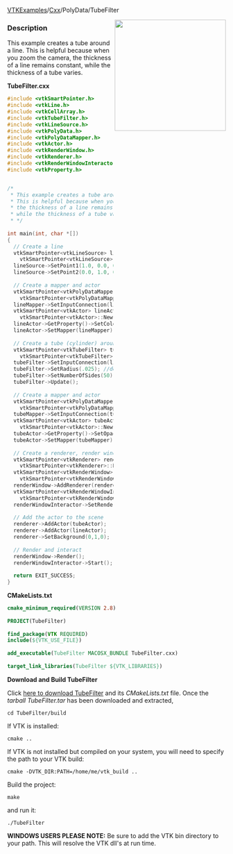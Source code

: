 [VTKExamples](/index/)/[Cxx](/Cxx)/PolyData/TubeFilter

<img align="right" src="https://github.com/lorensen/VTKExamples/blob/gh-pages/Testing/Baseline/PolyData/TestTubeFilter.png?raw=true" width="256" />

### Description
This example creates a tube around a line. This is helpful because when you zoom the camera, the thickness of a line remains constant, while the thickness of a tube varies.

**TubeFilter.cxx**
```c++
#include <vtkSmartPointer.h>
#include <vtkLine.h>
#include <vtkCellArray.h>
#include <vtkTubeFilter.h>
#include <vtkLineSource.h>
#include <vtkPolyData.h>
#include <vtkPolyDataMapper.h>
#include <vtkActor.h>
#include <vtkRenderWindow.h>
#include <vtkRenderer.h>
#include <vtkRenderWindowInteractor.h>
#include <vtkProperty.h>


/*
 * This example creates a tube around a line. 
 * This is helpful because when you zoom the camera, 
 * the thickness of a line remains constant, 
 * while the thickness of a tube varies.
 * */
 
int main(int, char *[])
{
  // Create a line
  vtkSmartPointer<vtkLineSource> lineSource = 
    vtkSmartPointer<vtkLineSource>::New();
  lineSource->SetPoint1(1.0, 0.0, 0.0);
  lineSource->SetPoint2(0.0, 1.0, 0.0);
 
  // Create a mapper and actor
  vtkSmartPointer<vtkPolyDataMapper> lineMapper = 
    vtkSmartPointer<vtkPolyDataMapper>::New();
  lineMapper->SetInputConnection(lineSource->GetOutputPort());
  vtkSmartPointer<vtkActor> lineActor = 
    vtkSmartPointer<vtkActor>::New();
  lineActor->GetProperty()->SetColor(0.0,0.0,0.1); // Give some color to the line
  lineActor->SetMapper(lineMapper);
 
  // Create a tube (cylinder) around the line
  vtkSmartPointer<vtkTubeFilter> tubeFilter = 
    vtkSmartPointer<vtkTubeFilter>::New();
  tubeFilter->SetInputConnection(lineSource->GetOutputPort());
  tubeFilter->SetRadius(.025); //default is .5
  tubeFilter->SetNumberOfSides(50);
  tubeFilter->Update();
 
  // Create a mapper and actor
  vtkSmartPointer<vtkPolyDataMapper> tubeMapper = 
    vtkSmartPointer<vtkPolyDataMapper>::New();
  tubeMapper->SetInputConnection(tubeFilter->GetOutputPort());
  vtkSmartPointer<vtkActor> tubeActor = 
    vtkSmartPointer<vtkActor>::New();
  tubeActor->GetProperty()->SetOpacity(0.5); //Make the tube have some transparency.
  tubeActor->SetMapper(tubeMapper);
   
  // Create a renderer, render window, and interactor
  vtkSmartPointer<vtkRenderer> renderer = 
    vtkSmartPointer<vtkRenderer>::New();
  vtkSmartPointer<vtkRenderWindow> renderWindow = 
    vtkSmartPointer<vtkRenderWindow>::New();
  renderWindow->AddRenderer(renderer);
  vtkSmartPointer<vtkRenderWindowInteractor> renderWindowInteractor = 
    vtkSmartPointer<vtkRenderWindowInteractor>::New();
  renderWindowInteractor->SetRenderWindow(renderWindow);
 
  // Add the actor to the scene
  renderer->AddActor(tubeActor);
  renderer->AddActor(lineActor);
  renderer->SetBackground(0,1,0);
 
  // Render and interact
  renderWindow->Render();
  renderWindowInteractor->Start();
 
  return EXIT_SUCCESS;
}
```
**CMakeLists.txt**
```cmake
cmake_minimum_required(VERSION 2.8)
 
PROJECT(TubeFilter)
 
find_package(VTK REQUIRED)
include(${VTK_USE_FILE})
 
add_executable(TubeFilter MACOSX_BUNDLE TubeFilter.cxx)
 
target_link_libraries(TubeFilter ${VTK_LIBRARIES})
```

**Download and Build TubeFilter**

Click [here to download TubeFilter](https://github.com/lorensen/VTKWikiExamplesTarballs/raw/master/TubeFilter.tar) and its *CMakeLists.txt* file.
Once the *tarball TubeFilter.tar* has been downloaded and extracted,
```
cd TubeFilter/build 
```
If VTK is installed:
```
cmake ..
```
If VTK is not installed but compiled on your system, you will need to specify the path to your VTK build:
```
cmake -DVTK_DIR:PATH=/home/me/vtk_build ..
```
Build the project:
```
make
```
and run it:
```
./TubeFilter
```
**WINDOWS USERS PLEASE NOTE:** Be sure to add the VTK bin directory to your path. This will resolve the VTK dll's at run time.

